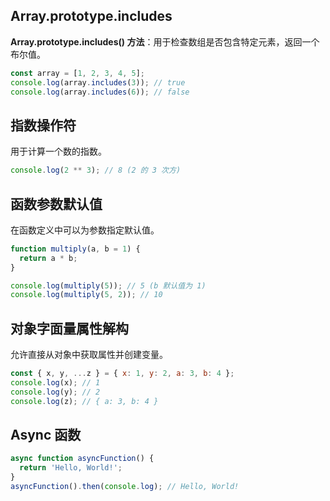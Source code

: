 ## Array.prototype.includes

**Array.prototype.includes() 方法**：用于检查数组是否包含特定元素，返回一个布尔值。

```js
const array = [1, 2, 3, 4, 5];
console.log(array.includes(3)); // true
console.log(array.includes(6)); // false
```

## 指数操作符

用于计算一个数的指数。

```js
console.log(2 ** 3); // 8 (2 的 3 次方)
```

## 函数参数默认值

在函数定义中可以为参数指定默认值。

```js
function multiply(a, b = 1) {
  return a * b;
}

console.log(multiply(5)); // 5 (b 默认值为 1)
console.log(multiply(5, 2)); // 10
```

## 对象字面量属性解构

允许直接从对象中获取属性并创建变量。

```js
const { x, y, ...z } = { x: 1, y: 2, a: 3, b: 4 };
console.log(x); // 1
console.log(y); // 2
console.log(z); // { a: 3, b: 4 }
```

## Async 函数

```js
async function asyncFunction() {
  return 'Hello, World!';
}
asyncFunction().then(console.log); // Hello, World!
```





















